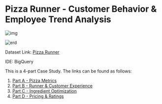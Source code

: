 # Pizza Runner - Customer Behavior & Employee Trend Analysis

![img](https://github.com/aishwaryaSudhakar01/8-Week-SQL-Challenge/assets/126569607/8cc4a987-b2e4-4003-8867-f7618dcfd389)

![erd](https://github.com/aishwaryaSudhakar01/8-Week-SQL-Challenge/assets/126569607/ca9210b9-9624-4d09-b031-6d2086d8d261)

Dataset Link: [Pizza Runner](https://8weeksqlchallenge.com/case-study-2/)

IDE: BigQuery

This is a 4-part Case Study. The links can be found as follows:

1. [Part A - Pizza Metrics](https://github.com/aishwaryaSudhakar01/8-Week-SQL-Challenge/tree/main/Case%20Study%20%232/PART%20A)
2. [Part B - Runner & Customer Experience]()
3. [Part C - Ingredient Optimization]()
4. [Part D - Pricing & Ratings]()
